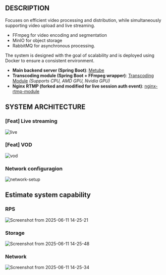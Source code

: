## DESCRIPTION
Focuses on efficient video processing and distribution, while simultaneously supporting video upload and live streaming.
  + FFmpeg for video encoding and segmentation
  + MinIO for object storage
  + RabbitMQ for asynchronous processing.
    

The system is designed with the goal of scalability and is deployed using Docker to ensure a consistent environment.

* **Main backend server (Spring Boot)**: [Metube](https://github.com/le-pp2402/Metube)
* **Transcoding module (Spring Boot + FFmpeg wrapper)**: [Transcoding Module](https://github.com/le-pp2402/trascoding-module)
  *(Supports CPU, AMD GPU, Nvidia GPU)*
* **Nginx RTMP (forked and modified for live session auth event)**: [nginx-rtmp-module](https://github.com/le-pp2402/nginx-rtmp-module)

## SYSTEM ARCHITECTURE 

### [Feat] Live streaming
![live](https://github.com/user-attachments/assets/dd47736e-879e-4f18-a90d-7d304902c450)

### [Feat] VOD
![vod](https://github.com/user-attachments/assets/1b24af19-b9dc-431e-b0ea-5f5ed461530c)

### Network configuragion
![network-setup](https://github.com/user-attachments/assets/94927090-6815-4d33-82b6-0fcb93f50e2c)


## Estimate system capability

### RPS
![Screenshot from 2025-06-11 14-25-21](https://github.com/user-attachments/assets/df5a9774-3e4f-43d9-887e-d1f42a4f4bc5)

### Storage 
![Screenshot from 2025-06-11 14-25-48](https://github.com/user-attachments/assets/60e00c87-cbad-4597-ae57-897f092e673f)

### Network
![Screenshot from 2025-06-11 14-25-34](https://github.com/user-attachments/assets/252abf4f-a070-4e1c-bca9-168e816b3aa6)
